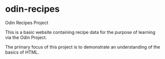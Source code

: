 # odin-recipes
Odin Recipes Project

This is a basic website containing recipe data for the purpose of learning via the Odin Project.

The primary focus of this project is to demonstrate an understanding of the basics of HTML.
